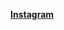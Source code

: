 [**Instagram**](https://images.unsplash.com/photo-1611262588024-d12430b98920?ixlib=rb-4.0.3&ixid=MnwxMjA3fDB8MHxzZWFyY2h8MXx8aW5zdGFncmFtJTIwbG9nb3xlbnwwfHwwfHw%3D&w=1000&q=80)
